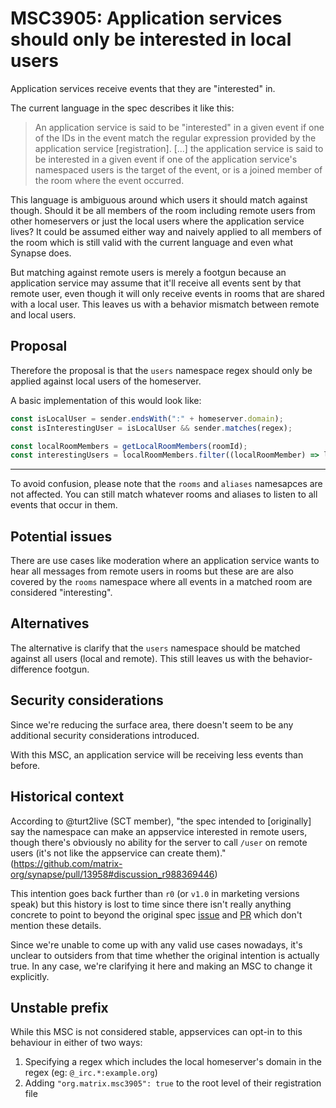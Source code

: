 # MSC3905: Application services should only be interested in local users

Application services receive events that they are "interested" in.

The current language in the spec describes it like this:

> An application service is said to be "interested" in a given event if one of the IDs
> in the event match the regular expression provided by the application service
> [registration]. [...] the application service is said to be interested in a given
> event if one of the application service's namespaced users is the target of the event,
> or is a joined member of the room where the event occurred.

This language is ambiguous around which users it should match against though. Should it
be all members of the room including remote users from other homeservers or just the
local users where the application service lives? It could be assumed either way and
naively applied to all members of the room which is still valid with the current
language and even what Synapse does.

But matching against remote users is merely a footgun because an application service may
assume that it'll receive all events sent by that remote user, even though it will only
receive events in rooms that are shared with a local user. This leaves us with a
behavior mismatch between remote and local users.


## Proposal

Therefore the proposal is that the `users` namespace regex should only be applied
against local users of the homeserver.

A basic implementation of this would look like:

```js
const isLocalUser = sender.endsWith(":" + homeserver.domain);
const isInterestingUser = isLocalUser && sender.matches(regex);
```

```js
const localRoomMembers = getLocalRoomMembers(roomId);
const interestingUsers = localRoomMembers.filter((localRoomMember) => localRoomMember.matches(regex));
```

---

To avoid confusion, please note that the `rooms` and `aliases` namesapces are not
affected. You can still match whatever rooms and aliases to listen to all events
that occur in them.


## Potential issues

There are use cases like moderation where an application service wants to hear all
messages from remote users in rooms but these are are also covered by the `rooms`
namespace where all events in a matched room are considered "interesting".



## Alternatives

The alternative is clarify that the `users` namespace should be matched against all
users (local and remote). This still leaves us with the behavior-difference footgun.



## Security considerations

Since we're reducing the surface area, there doesn't seem to be any additional security
considerations introduced.

With this MSC, an application service will be receiving less events than before.


## Historical context

According to @turt2live (SCT member), "the spec intended to [originally] say the
namespace can make an appservice interested in remote users, though there's obviously no
ability for the server to call `/user` on remote users (it's not like the appservice can
create them)." (https://github.com/matrix-org/synapse/pull/13958#discussion_r988369446)

This intention goes back further than `r0` (or `v1.0` in marketing versions speak) but
this history is lost to time since there isn't really anything concrete to point to
beyond the original spec
[issue](https://github.com/matrix-org/matrix-spec-proposals/issues/1307) and
[PR](https://github.com/matrix-org/matrix-spec-proposals/pull/1533) which don't mention
these details.

Since we're unable to come up with any valid use cases nowadays, it's unclear to
outsiders from that time whether the original intention is actually true. In any case,
we're clarifying it here and making an MSC to change it explicitly.


## Unstable prefix

While this MSC is not considered stable, appservices can opt-in to this behaviour in
either of two ways:

 1. Specifying a regex which includes the local homeserver's domain in the regex (eg:
    `@_irc.*:example.org`)
 1. Adding `"org.matrix.msc3905": true` to the root level of their registration file
